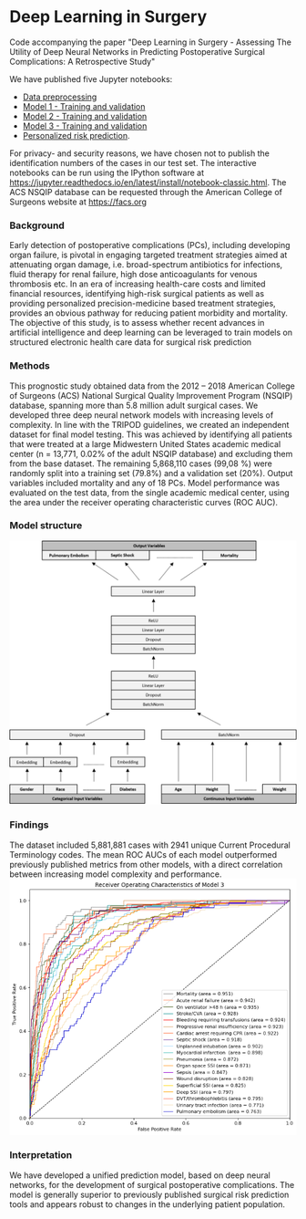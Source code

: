 # Deep Learning in Surgery
Code accompanying the paper "Deep Learning in Surgery - Assessing The Utility of Deep Neural Networks in Predicting Postoperative Surgical Complications: A Retrospective Study"

We have published five Jupyter notebooks: 
* [Data preprocessing](https://github.com/alexbonde/NSQIP/blob/main/NSQIP_data_cleaning.ipynb)
* [Model 1 - Training and validation](https://github.com/alexbonde/NSQIP/blob/main/NSQIP_model_1.ipynb)
* [Model 2 - Training and validation](https://github.com/alexbonde/NSQIP/blob/main/NSQIP_model_2.ipynb)
* [Model 3 - Training and validation](https://github.com/alexbonde/NSQIP/blob/main/NSQIP_model_3.ipynb) 
* [Personalized risk prediction](https://github.com/alexbonde/NSQIP/blob/main/NSQIP_personalized_risk_prediction.ipynb). 

For privacy- and security reasons, we have chosen not to publish the identification numbers of the cases in our test set. The interactive notebooks can be run using the IPython software at https://jupyter.readthedocs.io/en/latest/install/notebook-classic.html. The ACS NSQIP database can be requested through the American College of Surgeons website at https://facs.org

### Background
Early detection of postoperative complications (PCs), including developing organ failure, is pivotal in engaging targeted treatment strategies aimed at attenuating organ damage, i.e. broad-spectrum antibiotics for infections, fluid therapy for renal failure, high dose anticoagulants for venous thrombosis etc. In an era of increasing health-care costs and limited financial resources, identifying high-risk surgical patients as well as providing personalized precision-medicine based treatment strategies, provides an
obvious pathway for reducing patient morbidity and mortality. The objective of this study, is to assess whether recent advances in artificial intelligence and deep learning can be leveraged to train models on structured electronic health care data for surgical risk prediction

### Methods
This prognostic study obtained data from the 2012 – 2018 American College of Surgeons (ACS) National Surgical Quality Improvement Program (NSQIP) database, spanning more than 5.8 million adult surgical cases. We developed three deep neural network models with increasing levels of complexity. In line with the TRIPOD guidelines, we created an independent dataset for final model testing. This was achieved by identifying all patients that were treated at a large Midwestern United States academic medical center (n = 13,771, 0.02% of the adult NSQIP database) and excluding them from the base dataset. The remaining 5,868,110 cases (99,08 %) were randomly split into a training set (79.8%) and a validation set (20%). Output variables included mortality and any of 18 PCs. Model performance was evaluated on the test data, from the single academic medical center, using the area under the receiver operating characteristic curves (ROC AUC). 

### Model structure
![alt text](https://github.com/alexbonde/NSQIP/blob/main/model_structure.png?raw=true)

### Findings
The dataset included 5,881,881 cases with 2941 unique Current Procedural Terminology codes. The mean ROC AUCs of each model outperformed previously published metrics from other models, with a direct correlation between increasing model complexity and performance.
![alt text](https://github.com/alexbonde/NSQIP/blob/main/model_3_ROCAUC.png?raw=true)

### Interpretation
We have developed a unified prediction model, based on deep neural networks, for the development of surgical postoperative complications. The model is generally superior
to previously published surgical risk prediction tools and appears robust to changes in the underlying patient population.

